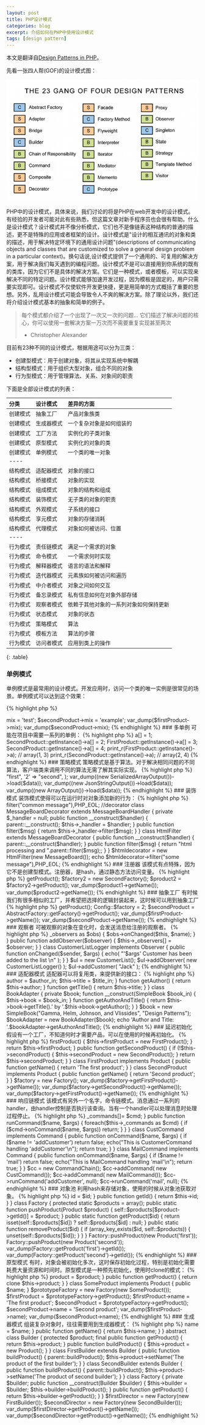 ```yaml
---
layout: post
title: PHP设计模式
categories: blog
excerpt: 介绍如何在PHP中使用设计模式
tags: [design pattern]
---
```


本文是翻译自<a href="https://www.script-tutorials.com/design-patterns-in-php/">Design Patterns in PHP</a>。

先看一张四人帮(GOF)的设计模式图：

![Geometric pattern with fading gradient](/images/gof_design_patterns.png)

PHP中的设计模式，具体来说，我们讨论的将是PHP在web开发中的设计模式。有经验的开发者可能对此有些熟悉，但这篇文章对新手程序员也会很有帮助。什么是设计模式？设计模式并不像分析模式，它们也不是像链表这种结构的普通的描述，更不是特殊的应用或者框架的设计。设计模式是"设计的相互通讯的对象和类的描述，用于解决特定环境下的通用设计问题"(descriptions of communicating objects and classes that are customized to solve a general design problem in a particular context)。换句话说,设计模式提供了一个通用的、可复用的解决方案，用于解决我们每天遇到的编程问题。设计模式不是可以直接用到你系统的既有的类库，因为它们不是具体的解决方案。它们是一种模式，或者模板，可以实现来解决不同的特定问题。设计模式能够加速开发过程，因为模板是固定的，用户只需要实现即可。设计模式不仅使软件开发更快捷，更是用简单的方式概括了重要的思想。另外，乱用设计模式可能会导致令人不爽的解决方案。除了理论以外，我们还将介绍设计模式基本的抽象和简单的例子。

> 每个模式都介绍了一个出现了一次又一次的问题...
> 它们描述了解决问题的核心，你可以使用一套解决方案一万次而不需要重复实现甚至两次 
> - Christopher Alexander

目前有23种不同的设计模式，根据用途可以分为三类：

* 创建型模式：用于创建对象，将其从实现系统中解耦
* 结构型模式：用于组织大型对象，组合不同的对象
* 行为型模式：用于管理算法、关系、对象间的职责

下面是全部设计模式的列表：

|  分类 | 设计模式 | 差异的方面 |
| :------| :-------| :-----|
| 创建模式   | 抽象工厂| 产品对象族类|
| 创建模式   | 生成器模式| 一个复杂对象是如何组装的|
| 创建模式   | 工厂方法| 实例化的子类对象|
| 创建模式   | 原型模式| 实例化的对象的类|
| 创建模式   | 单例模式| 一个类的唯一对象|
|----
| 结构模式 | 适配器模式| 对象的接口|
| 结构模式 | 桥接模式 | 对象的实现|
| 结构模式 | 组成模式 | 对象的结构和组成 |
| 结构模式 | 装饰模式 | 无子类的对象的职责|
| 结构模式 | 外观模式 | 子系统的接口 |
| 结构模式 | 享元模式 | 对象的存储消耗 |
| 结构模式 | 代理模式 | 对象如何被访问、位置|
| ----
| 行为模式 | 责任链模式 | 满足一个需求的对象 |
| 行为模式 | 命令模式 | 一个需求何时实现 |
| 行为模式 | 解释器模式| 语言的语法和解释|
| 行为模式 | 迭代器模式| 元素族如何被访问和遍历|
| 行为模式 | 中介者模式| 对象之间如何交互|
| 行为模式 | 备忘录模式| 私有信息如何在对象外部存储|
| 行为模式 | 观察者模式| 依赖于其他对象的一系列对象如何保持更新|
| 行为模式 | 状态模式| 对象的状态|
| 行为模式 | 策略模式 |算法|
| 行为模式 | 模板方法 | 算法的步骤|
| 行为模式 | 访问者模式| 应用到类上的操作|
{: .table}

### 单例模式

单例模式是最常用的设计模式。开发应用时，访问一个类的唯一实例是很常见的场景。单例模式可以达到这个效果：

{% highlight php %}
<?php
final class Product
{
    private static $instance;
    public $mixed;
    
    public static function getInstance() {
        if (!(self::$instance instanceof self)) {
            self::$instance = new self();
        }
        return self::$instance;
    }
    
    private function __clone() {
    }
    private function __construct() {
    }
}

$firstProduct = Product::getInstance();
$secondProduct = Product::getInstance();
$firstProduct->mix = 'test';
$secondProduct->mix = 'example';

var_dump($firstProduct->mix);
var_dump($secondProduct->mix);


{% endhighlight %}

### 多单例

可能在项目中需要一系列的单例：

{% highlight php %}
<?php

abstract class FactoryAbstract {

    protected static $instances = array();

    public static function getInstance() {
        $className = static::getClassName();
        if (!array_key_exists($className, self::$instances) ||
!(self::$instances[$className] instanceof $className)) {
            self::$instances[$className] = new $className();
        }
        return self::$instances[$className];
    }

    public static function removeInstance() {
        $className = static::getClassName();
        if (array_key_exists($className, self::$instances)) {
            unset(self::$instances[$className]);
        }
    }

    final protected static function getClassName() {
        return get_called_class();
    }

    protected function __construct() { }

    final protected function __clone() { }
}

abstract class Factory extends FactoryAbstract {

    final public static function getInstance() {
        return parent::getInstance();
    }

    final public static function removeInstance() {
        parent::removeInstance();
    }
}

class FirstProduct extends Factory {
    public $a = [];
}
class SecondProduct extends FirstProduct {
}

FirstProduct::getInstance()->a[] = 1;
SecondProduct::getInstance()->a[] = 2;
FirstProduct::getInstance()->a[] = 3;
SecondProduct::getInstance()->a[] = 4;

print_r(FirstProduct::getInstance()->a);
// array(1, 3)
print_r(SecondProduct::getInstance()->a);
// array(2, 4)

{% endhighlight %}

### 策略模式

策略模式是基于算法。对于解决相同问题的不同算法，客户端类来调用不同的算法无需了解其实际实现。

{% highlight php %}
<?php
interface OutputInterface 
{
    public function load($arrayOfData);
}

class SerializedArrayOutput implements OutputInterface
{
    public function load($arrayOfData) {
        return serialize($arrayOfData);
    }
}

class JsonStringOutput implements OutputInterface
{
    public function load($arrayOfData) {
        return json_encode($arrayOfData);
    }
}

class ArrayOutput implements OutputInterface
{
    public function load($arrayOfData) {
        return $arrayOfData;
    }
}
$data = array(
    '1' => "first",
    '2' => "second",
);
var_dump((new SerializedArrayOutput())->load($data));
var_dump((new JsonStringOutput())->load($data));
var_dump((new ArrayOutput())->load($data));
{% endhighlight %}

### 装饰模式

装饰模式使得可以在运行时对对象添加新的行为：

{% highlight php %}
<?php 
abstract class MessageBoardHandler
{
    public function __construct(){}
    abstract public function filter($msg);
}

class MessageBoard extends MessageBoardHandler
{
    public function filter($msg)
    {
        return "common processing ".$msg;
    }
}
$msg = new MessageBoard();
echo $msg->filter("common message"),PHP_EOL;

//decorator
class MessageBoardDecorator extends MessageBoardHandler
{
    private $_handler = null;

    public function __construct($handler)
    {
        parent::__construct();
        $this->_handler = $handler;
    }

    public function filter($msg)
    {
        return $this->_handler->filter($msg);
    }
}

class HtmlFilter extends MessageBoardDecorator
{
    public function __construct($handler)
    {
        parent::__construct($handler);
    }

    public function filter($msg)
    {
        return "html processing and ".parent::filter($msg);;
    }
}
$htmldecorator = new HtmlFilter(new MessageBoard());
echo $htmldecorator->filter("some message"),PHP_EOL;
{% endhighlight %}

### 注册器

该模式有点特殊，因为它不是创建型模式。注册器，是hash，通过静态方法访问变量。

{% highlight php %}
<?php
class Package
{
    protected static $data = array();
    
    public static function set($key, $value) {
        self::$data[$key] = $value;
    } 
    
    public static function get($key) {
        return isset(self::$data[$key])? self::$data[$key] : null;
    }
    
    final public static function removeObject($key) {
        if (array_key_exists($key, self::$data)) {
            unset(self::$data[$key]);
        }
    }
}

Package::set('name', 'Package name');
var_dump(Package::get('name'));
{% endhighlight %}

### 工厂模式

这也是常用的模式，顾名思义，工厂方法就是产生对象的工厂。换句话说，我们只需要知道工厂，通过工厂来生产产品，而无需知道产品是如何被制造的，也不能通过别的渠道获取商品。

{% highlight php %}
<?php
interface Factory
{
    public function getProduct();
}

interface Product
{
    public function getName();
}

class FirstFactory implements Factory
{
    public function getProduct() {
        return new FirstProduct();
    }
}

class SecondFactory implements Factory
{
    public function getProduct() {
        return new SecondProduct();
    }
}

class FirstProduct implements Product
{
    public function getName() {
        return "The first Product";
    }
}

class SecondProduct implements Product
{
    public function getName() {
        return "The Second Product";
    }
}

$factory1 = new FirstFactory();
$product1 = $factory1->getProduct();
$factory2 = new SecondFactory();
$product2 = $factory2->getProduct();
var_dump($product1->getName());
var_dump($product2->getName());
{% endhighlight %}


### 抽象工厂

有时候我们有很多相似的工厂，并希望把选择的逻辑封装起来，这时候可以用到抽象工厂

{% highlight php %}
<?php
class Config
{
    public static $factory = 1;
}

interface Product {
    public function getName();
}

abstract class AbstractFactory
{
    public static function getFactory() {
        switch(Config::$factory) {
            case 1:
                return new FirstFactory();
                break;
            case 2:
                return new SecondFactory();
        }
        throw new Exception('bad config');
    }
    abstract public function getProduct();
}

class FirstFactory extends AbstractFactory {

    public function getProduct() {
        return new FirstProduct();
    }
}

class FirstProduct implements Product {

    public function getName() {
        return 'The product from the first factory';
    }
}

class SecondFactory extends AbstractFactory {
    public function getProduct() {
        return new SecondProduct();
    }
}

class SecondProduct implements Product {
    public function getName() {
        return 'The product from second factory';
    }
}

$firstProduct = AbstractFactory::getFactory()->getProduct();
Config::$factory = 2;
$secondProduct = AbstractFactory::getFactory()->getProduct();

var_dump($firstProduct->getName());
var_dump($secondProduct->getName());

{% endhighlight %}

### 观察者

可被观察的对象在变化时，会发送消息给注册的观察者。

{% highlight php %}
<?php
interface Observer
{
    function onChanged($sender, $args);
}

interface Observable
{
    function addObserver($observer);
}

class CustomerList implements Observable
{
    private $_observers = array();
    
    public function addCustomer($name) {
        foreach ($this->_observers as $obs) {
            $obs->onChanged($this, $name);
        }
    }
    
    public function addObserver($observer) {
        $this->_observers[] = $observer;
    }
}

class CustomerListLogger implements Observer
{
    public function onChanged($sender, $args) {
        echo( "'$args' Customer has been added to the list \n" );
    }
}

$ul = new CustomerList();
$ul->addObserver( new CustomerListLogger() );
$ul->addCustomer( "Jack" );
{% endhighlight %}

### 适配器模式

适配器可以将复用类，来提供新的接口：

{% highlight php %}
<?php
class SimpleBook {
    private $author;
    private $title;
    function __construct($author_in, $title_in) {
        $this->author = $author_in;
        $this->title  = $title_in;
    }
    function getAuthor() {
        return $this->author;
    }
    function getTitle() {
        return $this->title;
    }
}
class BookAdapter {
    private $book;
    function __construct(SimpleBook $book_in) {
        $this->book = $book_in;
    }
    function getAuthorAndTitle() {
        return $this->book->getTitle().' by '.$this->book->getAuthor();
    }
}

$book = new SimpleBook("Gamma, Helm, Johnson, and Vlissides", "Design
Patterns");
$bookAdapter = new BookAdapter($book);
echo 'Author and Title: '.$bookAdapter->getAuthorAndTitle();

{% endhighlight %}

### 延迟初始化

假设有一个工厂，不知道何时才需要产品，可以在使用的时候再初始化。

{% highlight php %}
<?php
interface Product {
    public function getName();
}

class Factory {

    protected $firstProduct;
    protected $secondProduct;

    public function getFirstProduct() {
        if (!$this->firstProduct) {
            $this->firstProduct = new FirstProduct();
        }
        return $this->firstProduct;
    }

    public function getSecondProduct() {
        if (!$this->secondProduct) {
            $this->secondProduct = new SecondProduct();
        }
        return $this->secondProduct;
    }
}

class FirstProduct implements Product {
    public function getName() {
        return 'The first product';
    }
}

class SecondProduct implements Product {
    public function getName() {
        return 'Second product';
    }
}


$factory = new Factory();

var_dump($factory->getFirstProduct()->getName());
var_dump($factory->getSecondProduct()->getName());
var_dump($factory->getFirstProduct()->getName());

{% endhighlight %}

### 响应链模式

该模式有另外一个名字，命令链模式。消息通过一系列的handler，由handler控制是否执行该查询。当有一个handler可以处理消息时处理过程停止。

{% highlight php %}
<?php

interface Command {
    function onCommand($name, $args);
}

class CommandChain {
    private $_commands = array();

    public function addCommand($cmd) {
        $this->_commands[]= $cmd;
    }

    public function runCommand($name, $args) {
        foreach($this->_commands as $cmd) {
            if ($cmd->onCommand($name, $args))
                return;
        }
    }
}

class CustCommand implements Command {
    public function onCommand($name, $args) {
        if ($name != 'addCustomer')
            return false;
        echo("This is CustomerCommand handling 'addCustomer'\n");
        return true;
    }
}

class MailCommand implements Command {
    public function onCommand($name, $args) {
        if ($name != 'mail')
            return false;
        echo("This is MailCommand handling 'mail'\n");
        return true;
    }
}

$cc = new CommandChain();
$cc->addCommand( new CustCommand());
$cc->addCommand( new MailCommand());
$cc->runCommand('addCustomer', null);
$cc->runCommand('mail', null);

{% endhighlight %}

### 对象池

利用hash来存储对象，使用的时候从对象池获取对象。

{% highlight php %}
<?php

class Product 
{
    protected $id;
    
    public function __construct($id) {
        $this->id = $id;
    }
    
    public function getId() {
        return $this->id;
    }
}

class Factory
{
    protected static $products = array();
    
    public static function pushProduct(Product $product) {
        self::$products[$product->getId()] = $product;
    }
    public static function getProduct($id) {
        return isset(self::$products[$id]) ? self::$products[$id] : null;
    }
    public static function removeProduct($id) {
        if (array_key_exists($id, self::$products)) {
            unset(self::$products[$id]);
        }
    }
}

Factory::pushProduct(new Product('first'));
Factory::pushProduct(new Product('second'));

var_dump(Factory::getProduct('first')->getId());
var_dump(Factory::getProduct('second')->getId());

{% endhighlight %}

### 原型模式

有时，对象会被初始化多次，这时保存初始化过程，特别是初始化需要耗费大量资源和时间时。原型模式是一种预先初始化，使用时clone的模式：

{% highlight php %}
<?php

interface Product 
{
}

class Factory
{
    private $product;
    
    public function __construct(Product $product) {
        $this->product = $product;
    }
    
    public function getProduct() {
        return clone $this->product;
    }
}

class SomeProduct implements Product
{
    public $name;
}

$prototypeFactory = new Factory(new SomeProduct());

$firstProduct = $prototypeFactory->getProduct();
$firstProduct->name = 'The first product';

$secondProduct = $prototypeFactory->getProduct();
$secondProduct->name = 'Second product';

var_dump($firstProduct->name);
var_dump($secondProduct->name);

{% endhighlight %}

### 生成器模式

组装复杂对象时，往往需要用到生成器模式：

{% highlight php %}
<?php
class Product 
{
    private $name;
    
    public function setName($name) {
        $this->name = $name;
    }
    
    public function getName() {
        return $this->name;
    }
}

abstract class Builder {
    protected $product;
    final public function getProduct() {
        return $this->product;
    }

    public function buildProduct() {
        $this->product = new Product();
    }
}

class FirstBuilder extends Builder {
    public function buildProduct() {
        parent::buildProduct();
        $this->product->setName('The product of the first builder');
    }
}

class SecondBuilder extends Builder {
    public function buildProduct() {
        parent::buildProduct();
        $this->product->setName('The product of second builder');
    }
}

class Factory {

    private $builder;
    public function __construct(Builder $builder) {
        $this->builder = $builder;
        $this->builder->buildProduct();
    }
    public function getProduct() {
        return $this->builder->getProduct();
    }
}

$firstDirector = new Factory(new FirstBuilder());
$secondDirector = new Factory(new SecondBuilder());

var_dump($firstDirector->getProduct()->getName());
var_dump($secondDirector->getProduct()->getName());

{% endhighlight %}
